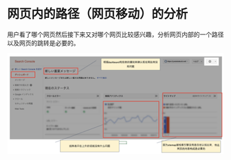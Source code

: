 # 网页内的路径（网页移动）的分析
<p>用户看了哪个网页然后接下来又对哪个网页比较感兴趣，分析网页内部的一个路径以及网页的跳转是必要的。</p>

![网页内路径分析-Google analytics使用](https://github.com/Seankharisma/Data_Analysis_Project/blob/master/Web%20analyst/Web%E8%A7%A3%E6%9E%90/picture/google_search_console_web_%20opinion.png)

